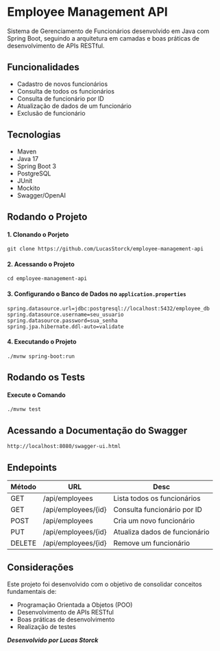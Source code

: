 # Employee Management API
Sistema de Gerenciamento de Funcionários desenvolvido em Java com Spring Boot, seguindo a arquitetura em camadas e boas práticas de desenvolvimento de APIs RESTful.

## Funcionalidades

- Cadastro de novos funcionários
- Consulta de todos os funcionários
- Consulta de funcionário por ID
- Atualização de dados de um funcionário
- Exclusão de funcionário

## Tecnologias

- Maven
- Java 17
- Spring Boot 3
- PostgreSQL
- JUnit
- Mockito
- Swagger/OpenAI

## Rodando o Projeto

#### 1. Clonando o Porjeto

```
git clone https://github.com/LucasStorck/employee-management-api
```
#### 2. Acessando o Projeto

```
cd employee-management-api
```
#### 3. Configurando o Banco de Dados no `application.properties`

```
spring.datasource.url=jdbc:postgresql://localhost:5432/employee_db
spring.datasource.username=seu_usuario
spring.datasource.password=sua_senha
spring.jpa.hibernate.ddl-auto=validate
```
#### 4. Executando o Projeto

```
./mvnw spring-boot:run
```
## Rodando os Tests

#### Execute o Comando

```
./mvnw test
```

## Acessando a Documentação do Swagger

```
http://localhost:8080/swagger-ui.html
```

## Endepoints

| Método | URL | Desc |
|--------|-----|------|
| GET | /api/employees | Lista todos os funcionários |
| GET | /api/employees/{id} | Consulta funcionário por ID |
| POST | /api/employees | Cria um novo funcionário |
| PUT | /api/employees/{id} | Atualiza dados de funcionário |
| DELETE | /api/employees/{id} | Remove um funcionário |

## Considerações
Este projeto foi desenvolvido com o objetivo de consolidar conceitos fundamentais de:

- Programação Orientada a Objetos (POO)
- Desenvolvimento de APIs RESTful
- Boas práticas de desenvolvimento
- Realização de testes

**_Desenvolvido por Lucas Storck_**
